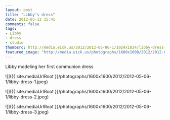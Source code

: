 ```yaml
---
layout: post
title: "Libby's dress"
date: 2012-05-12 15:41
comments: false
tags: 
- Libby
- dress
- studio
thumbsrc: http://media.eick.us/2012/2012-05-06-1/1024x1024/libby-dress-1.jpeg
featured_image: "http://media.eick.us/photographs/1600x1600/2012/2012-05-06-1/libby-dress-1.jpeg"
---
```

Libby modeling her first communion dress



![]({{ site.mediaUrlRoot }}/photographs/1600x1600/2012/2012-05-06-1/libby-dress-1.jpeg)




![]({{ site.mediaUrlRoot }}/photographs/1600x1600/2012/2012-05-06-1/libby-dress-2.jpeg)




![]({{ site.mediaUrlRoot }}/photographs/1600x1600/2012/2012-05-06-1/libby-dress-3.jpeg)

